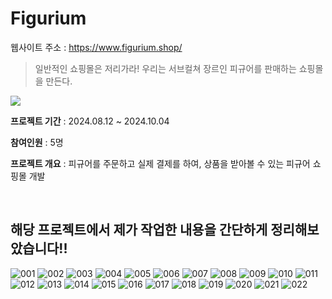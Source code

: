 # Figurium
웹사이트 주소 : https://www.figurium.shop/

> 일반적인 쇼핑몰은 저리가라!
> 우리는 서브컬쳐 장르인 피규어를 판매하는 쇼핑몰을 만든다.

<img src="https://static.inven.co.kr/column/2022/08/31/news/i8230648515.jpg">

**프로젝트 기간** : 2024.08.12 ~ 2024.10.04

**참여인원** : 5명

**프로젝트 개요** : 피규어를 주문하고 실제 결제를 하여, 상품을 받아볼 수 있는 피규어 쇼핑몰 개발

<br/>

## 해당 프로젝트에서 제가 작업한 내용을 간단하게 정리해보았습니다!!

![001](https://github.com/user-attachments/assets/77e4e306-a599-4c8b-9de4-016be3ad5b67)
![002](https://github.com/user-attachments/assets/ddb84613-2d75-46d3-a3e8-e6d098397f0b)
![003](https://github.com/user-attachments/assets/87509c53-8fd9-4d05-8c33-3720fb497dc3)
![004](https://github.com/user-attachments/assets/128a43c2-ef31-4898-b785-10da41a54498)
![005](https://github.com/user-attachments/assets/cd8e73f2-a6c0-4352-afc1-b50e9f1eca61)
![006](https://github.com/user-attachments/assets/cb3f0734-43f6-4c4b-b273-a83f0bfba6fa)
![007](https://github.com/user-attachments/assets/23ba36ee-bc63-473d-b9b4-b408673eb704)
![008](https://github.com/user-attachments/assets/28a56798-c038-4d39-b6f6-a262f386f741)
![009](https://github.com/user-attachments/assets/3a82ea0b-eab1-42bf-9024-8568bfb90148)
![010](https://github.com/user-attachments/assets/dc4aaa0c-cfd6-4c67-beb6-d5a29aa18e6f)
![011](https://github.com/user-attachments/assets/edc8fe6c-9981-4e85-a26e-487f3fdd3e08)
![012](https://github.com/user-attachments/assets/fcc3d85b-6f1f-455c-a082-1f68b710c5f2)
![013](https://github.com/user-attachments/assets/aa7c7dc1-b6f2-43e7-a4a3-ffe583080d5c)
![014](https://github.com/user-attachments/assets/35ad82a0-9619-4af1-903f-55ede9e8b143)
![015](https://github.com/user-attachments/assets/9c5f90bb-7a9a-4bff-aef4-6f447aa1db1b)
![016](https://github.com/user-attachments/assets/0d39e8a6-d2f3-4a5d-9f59-77cba82bed18)
![017](https://github.com/user-attachments/assets/0d77fad6-f4b8-4be1-a193-36caeee03110)
![018](https://github.com/user-attachments/assets/d1a4af0a-689a-4f3e-a177-8bbe239c8344)
![019](https://github.com/user-attachments/assets/ae5c2ed7-d347-4674-bf40-54b9456ff504)
![020](https://github.com/user-attachments/assets/fb950790-2d01-433e-a131-2a483487798c)
![021](https://github.com/user-attachments/assets/856944a4-d4f4-4bea-928d-1678ad2c1c31)
![022](https://github.com/user-attachments/assets/12cbd3ba-d017-44eb-b161-6b5245e005d1)




